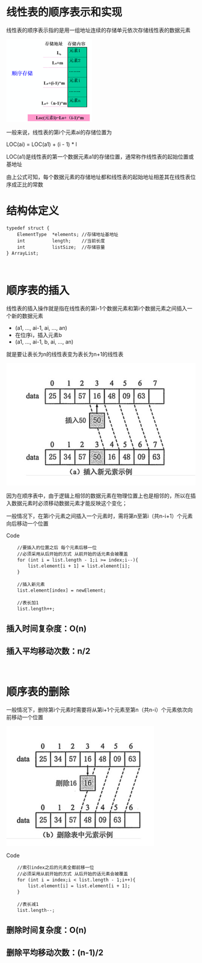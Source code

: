 # 线性表的顺序表示和实现

线性表的顺序表示指的是用一组地址连续的存储单元依次存储线性表的数据元素

![顺序存储](https://raw.githubusercontent.com/Juston007/DataStructure/main/Chapter2_LinearList/img/%E9%A1%BA%E5%BA%8F%E5%AD%98%E5%82%A8.png)

一般来说，线性表的第i个元素ai的存储位置为

LOC(ai) = LOC(a1) + (i - 1) * l

LOC(a1)是线性表的第一个数据元素a1的存储位置，通常称作线性表的起始位置或基地址

由上公式可知，每个数据元素的存储地址都和线性表的起始地址相差其在线性表位序成正比的常数

# 结构体定义
```
typedef struct {
    ElementType  *elements; //存储地址基地址
    int          length;    //当前长度
    int          listSize;  //存储容量
} ArrayList;
```
<br>

# 顺序表的插入
线性表的插入操作就是指在线性表的第i-1个数据元素和第i个数据元素之间插入一个新的数据元素

* (a1, ..., ai-1, ai, ..., an)
* 在位序i，插入元素b
* (a1, ..., ai-1, b, ai, ..., an)

就是要让表长为n的线性表变为表长为n+1的线性表

![插入元素](https://raw.githubusercontent.com/Juston007/DataStructure/main/Chapter2_LinearList/img/%E6%8F%92%E5%85%A5%E5%85%83%E7%B4%A0.jpg)

因为在顺序表中，由于逻辑上相邻的数据元素在物理位置上也是相邻的，所以在插入数据元素时必须移动数据元素才能反映这个变化；

一般情况下，在第i个元素之间插入一个元素时，需将第n至第i（共n-i+1）个元素向后移动一个位置

Code
```
    //要插入的位置之后 每个元素后移一位
    //必须采用从后开始的方式 从前开始的话元素会被覆盖
    for (int i = list.length - 1;i >= index;i--){
        list.element[i + 1] = list.element[i];
    }

    //插入新元素
    list.element[index] = newElement;

    //表长加1
    list.length++;
```
## 插入时间复杂度：O(n)
## 插入平均移动次数：n/2
<br>

# 顺序表的删除
一般情况下，删除第i个元素时需要将从第i+1个元素至第n（共n-i）个元素依次向前移动一个位置

![删除元素](https://raw.githubusercontent.com/Juston007/DataStructure/main/Chapter2_LinearList/img/%E5%88%A0%E9%99%A4%E5%85%83%E7%B4%A0.jpg)

Code
```
    //索引index之后的元素全都前移一位
    //必须采用从前开始的方式 从后开始的话元素会被覆盖
    for (int i = index;i < list.length - 1;i++){
        list.element[i] = list.element[i + 1];
    }

    //表长减1
    list.length--;
```

## 删除时间复杂度：O(n)
## 删除平均移动次数：(n-1)/2